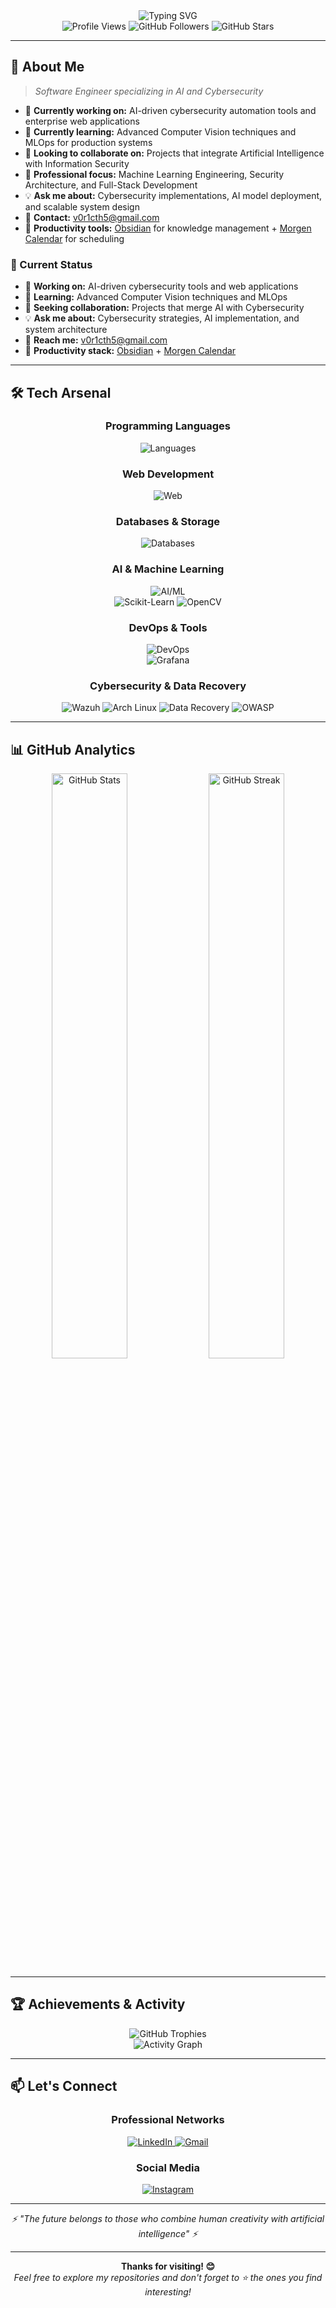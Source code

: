 <div align="center">
  <img src="https://readme-typing-svg.herokuapp.com?font=Fira+Code&weight=600&size=28&pause=1000&color=00D9FF&center=true&vCenter=true&width=435&lines=Hi+%F0%9F%91%8B%2C+I'm+Victor+Veras;Software+Engineer;AI+%26+Cybersecurity+Enthusiast;Always+Learning+%F0%9F%9A%80" alt="Typing SVG" />
</div>

<div align="center">
  <img src="https://komarev.com/ghpvc/?username=Victhors&color=00d9ff&style=flat-square&label=Profile+Views" alt="Profile Views"/>
  <img src="https://img.shields.io/github/followers/Victhors?color=00d9ff&style=flat-square&label=Followers" alt="GitHub Followers"/>
  <img src="https://img.shields.io/github/stars/Victhors?color=00d9ff&style=flat-square&label=Total+Stars" alt="GitHub Stars"/>
</div>

---

## 🎯 About Me

> *Software Engineer specializing in AI and Cybersecurity*

- 🔭 **Currently working on:** AI-driven cybersecurity automation tools and enterprise web applications
- 🌱 **Currently learning:** Advanced Computer Vision techniques and MLOps for production systems
- 🤝 **Looking to collaborate on:** Projects that integrate Artificial Intelligence with Information Security
- 💼 **Professional focus:** Machine Learning Engineering, Security Architecture, and Full-Stack Development
- 💡 **Ask me about:** Cybersecurity implementations, AI model deployment, and scalable system design
- 📧 **Contact:** [v0r1cth5@gmail.com](mailto:v0r1cth5@gmail.com)
- 🧠 **Productivity tools:** [Obsidian](https://obsidian.md) for knowledge management + [Morgen Calendar](https://www.morgen.so/) for scheduling

### 🚀 Current Status

- 🔭 **Working on:** AI-driven cybersecurity tools and web applications
- 🌱 **Learning:** Advanced Computer Vision techniques and MLOps
- 🤝 **Seeking collaboration:** Projects that merge AI with Cybersecurity
- 💡 **Ask me about:** Cybersecurity strategies, AI implementation, and system architecture
- 📧 **Reach me:** [v0r1cth5@gmail.com](mailto:v0r1cth5@gmail.com)
- 🧠 **Productivity stack:** [Obsidian](https://obsidian.md) + [Morgen Calendar](https://www.morgen.so/)

---

## 🛠️ Tech Arsenal

<div align="center">

### Programming Languages
<img src="https://skillicons.dev/icons?i=python,typescript,javascript" alt="Languages"/>

### Web Development
<img src="https://skillicons.dev/icons?i=react,nodejs,fastify" alt="Web"/>

### Databases & Storage
<img src="https://skillicons.dev/icons?i=postgresql,mongodb,mysql" alt="Databases"/>

### AI & Machine Learning
<img src="https://skillicons.dev/icons?i=tensorflow,pytorch,opencv" alt="AI/ML"/>
<br>
<img src="https://img.shields.io/badge/Scikit--Learn-F7931E?style=for-the-badge&logo=scikit-learn&logoColor=white" alt="Scikit-Learn"/>
<img src="https://img.shields.io/badge/OpenCV-27338e?style=for-the-badge&logo=OpenCV&logoColor=white" alt="OpenCV"/>

### DevOps & Tools
<img src="https://skillicons.dev/icons?i=docker,git,github,vscode,linux" alt="DevOps"/>
<br>
<img src="https://img.shields.io/badge/Grafana-F46800?style=for-the-badge&logo=grafana&logoColor=white" alt="Grafana"/>

### Cybersecurity & Data Recovery
<img src="https://img.shields.io/badge/Wazuh-005571?style=for-the-badge&logo=wazuh&logoColor=white" alt="Wazuh"/>
<img src="https://img.shields.io/badge/Arch_Linux-1793D1?style=for-the-badge&logo=arch-linux&logoColor=white" alt="Arch Linux"/>
<img src="https://img.shields.io/badge/Data_Recovery-FF6B6B?style=for-the-badge&logo=harddisk&logoColor=white" alt="Data Recovery"/>
<img src="https://img.shields.io/badge/OWASP-000000?style=for-the-badge&logo=OWASP&logoColor=white" alt="OWASP"/>

</div>

---

## 📊 GitHub Analytics

<div align="center">
  <img width="49%" src="https://github-readme-stats.vercel.app/api?username=Victhors&show_icons=true&theme=tokyonight&hide_border=true&bg_color=0D1117&title_color=00D9FF&icon_color=00D9FF&text_color=ffffff" alt="GitHub Stats"/>
  <img width="49%" src="https://github-readme-streak-stats.herokuapp.com/?user=Victhors&theme=tokyonight&hide_border=true&background=0D1117&stroke=00D9FF&ring=00D9FF&fire=FFD700&currStreakNum=ffffff&sideNums=ffffff&currStreakLabel=00D9FF&sideLabels=ffffff&dates=ffffff" alt="GitHub Streak"/>
</div>

---

## 🏆 Achievements & Activity

<div align="center">
  <img src="https://github-profile-trophy.vercel.app/?username=Victhors&theme=tokyonight&no-frame=true&no-bg=true&margin-w=4&column=7" alt="GitHub Trophies"/>
</div>

<div align="center">
  <img src="https://github-readme-activity-graph.vercel.app/graph?username=Victhors&theme=tokyo-night&bg_color=0D1117&color=00D9FF&line=00D9FF&point=FFD700&area=true&hide_border=true" alt="Activity Graph"/>
</div>

---

## 📫 Let's Connect

<div align="center">
  
### Professional Networks
<a href="https://www.linkedin.com/in/alan-victor-28a38325a/" target="_blank">
  <img src="https://img.shields.io/badge/LinkedIn-0077B5?style=for-the-badge&logo=linkedin&logoColor=white&hover_color=005582" alt="LinkedIn"/>
</a>
<a href="mailto:v0r1cth5@gmail.com" target="_blank">
  <img src="https://img.shields.io/badge/Gmail-D14836?style=for-the-badge&logo=gmail&logoColor=white" alt="Gmail"/>
</a>

### Social Media
<a href="https://www.instagram.com/alanvictor_1/" target="_blank">
  <img src="https://img.shields.io/badge/Instagram-E4405F?style=for-the-badge&logo=instagram&logoColor=white" alt="Instagram"/>
</a>

</div>

---

<div align="center">
  <i>⚡ "The future belongs to those who combine human creativity with artificial intelligence" ⚡</i>
</div>

---

<div align="center">
  <b>Thanks for visiting! 😊</b>
  <br>
  <i>Feel free to explore my repositories and don't forget to ⭐ the ones you find interesting!</i>
</div>
